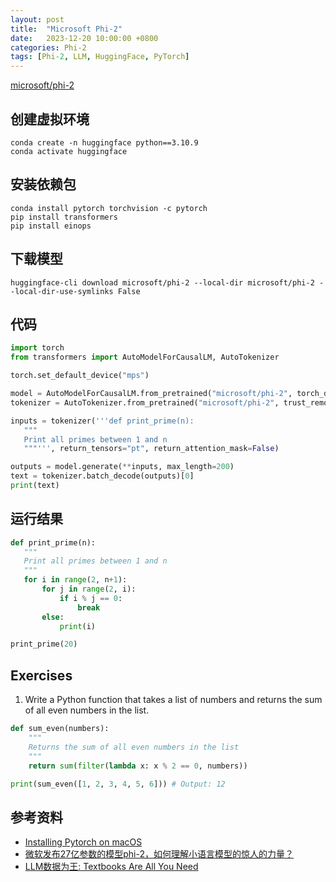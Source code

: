 ```yaml
---
layout: post
title:  "Microsoft Phi-2"
date:   2023-12-20 10:00:00 +0800
categories: Phi-2
tags: [Phi-2, LLM, HuggingFace, PyTorch]
---
```


[microsoft/phi-2](https://huggingface.co/microsoft/phi-2)

## 创建虚拟环境
```shell
conda create -n huggingface python==3.10.9
conda activate huggingface
```

## 安装依赖包
```shell
conda install pytorch torchvision -c pytorch
pip install transformers
pip install einops
```

## 下载模型
```shell
huggingface-cli download microsoft/phi-2 --local-dir microsoft/phi-2 --local-dir-use-symlinks False
```

## 代码
```py
import torch
from transformers import AutoModelForCausalLM, AutoTokenizer

torch.set_default_device("mps")

model = AutoModelForCausalLM.from_pretrained("microsoft/phi-2", torch_dtype="auto", trust_remote_code=True)
tokenizer = AutoTokenizer.from_pretrained("microsoft/phi-2", trust_remote_code=True)

inputs = tokenizer('''def print_prime(n):
   """ 
   Print all primes between 1 and n
   """''', return_tensors="pt", return_attention_mask=False)

outputs = model.generate(**inputs, max_length=200)
text = tokenizer.batch_decode(outputs)[0]
print(text)
```

## 运行结果
```py
def print_prime(n):
   """
   Print all primes between 1 and n
   """
   for i in range(2, n+1):
       for j in range(2, i):
           if i % j == 0:
               break
       else:
           print(i)

print_prime(20)
```

## Exercises

1. Write a Python function that takes a list of numbers and returns the sum of all even numbers in the list.

```python
def sum_even(numbers):
    """
    Returns the sum of all even numbers in the list
    """
    return sum(filter(lambda x: x % 2 == 0, numbers))

print(sum_even([1, 2, 3, 4, 5, 6])) # Output: 12
```

## 参考资料
- [Installing Pytorch on macOS](https://pytorch.org/get-started/locally/#macos-version)
- [微软发布27亿参数的模型phi-2，如何理解小语言模型的惊人的力量？](https://www.zhihu.com/question/634776849)
- [LLM数据为王: Textbooks Are All You Need](https://zhuanlan.zhihu.com/p/642684154)
